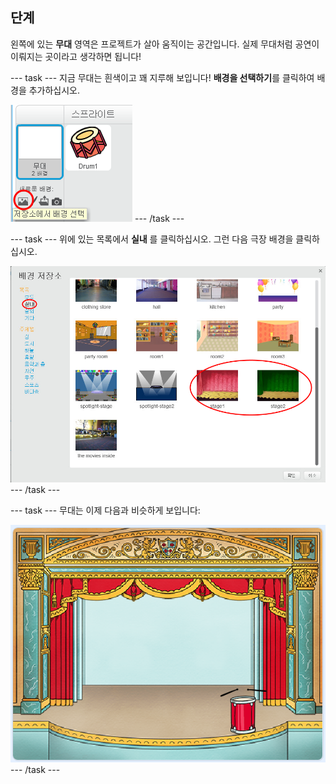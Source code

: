 ## 단계

왼쪽에 있는 **무대** 영역은 프로젝트가 살아 움직이는 공간입니다. 실제 무대처럼 공연이 이뤄지는 곳이라고 생각하면 됩니다!

\--- task \--- 지금 무대는 흰색이고 꽤 지루해 보입니다! **배경을 선택하기**를 클릭하여 배경을 추가하십시오.

![스크린샷](images/band-stage-choose.png) \--- /task \---

\--- task \--- 위에 있는 목록에서 **실내** 를 클릭하십시오. 그런 다음 극장 배경을 클릭하십시오.

![스크린샷](images/band-backdrop.png) \--- /task \---

\--- task \--- 무대는 이제 다음과 비슷하게 보입니다:

![스크린샷](images/band-stage.png) \--- /task \---